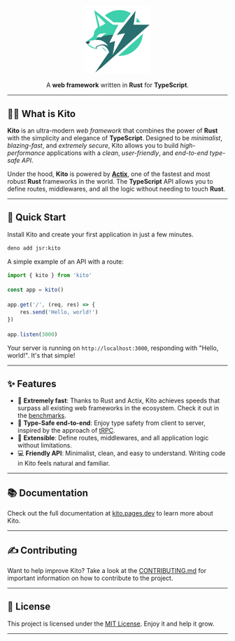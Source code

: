 <div align="center">

<img src="https://github.com/kitojs/.github/blob/ab511c572ae2362cd1cc33737536835db3284e96/logo.png" alt="Kito Logo" width="150px" />

A **web framework** written in **Rust** for **TypeScript**.

</div>

---

## 👋🏼 What is Kito

**Kito** is an ultra-modern _web framework_ that combines the power of **Rust**
with the simplicity and elegance of **TypeScript**. Designed to be _minimalist_,
_blazing-fast_, and _extremely secure_, Kito allows you to build
_high-performance_ applications with a _clean_, _user-friendly_, and _end-to-end
type-safe API_.

Under the hood, **Kito** is powered by
**[Actix](https://github.com/actix/actix-web)**, one of the fastest and most
robust **Rust** frameworks in the world. The **TypeScript** API allows you to
define routes, middlewares, and all the logic without needing to touch **Rust**.

---

## 🚀 Quick Start

Install Kito and create your first application in just a few minutes.

```bash
deno add jsr:kito
```

A simple example of an API with a route:

```typescript
import { kito } from 'kito'

const app = kito()

app.get('/', (req, res) => {
	res.send('Hello, world!')
})

app.listen(3000)
```

Your server is running on `http://localhost:3000`, responding with "Hello,
world!". It's that simple!

---

## ✨ Features

- 🚀 **Extremely fast**: Thanks to Rust and Actix, Kito achieves speeds that
  surpass all existing web frameworks in the ecosystem. Check it out in the
  [benchmarks](./bench).
- 📝 **Type-Safe end-to-end**: Enjoy type safety from client to server, inspired
  by the approach of [tRPC](https://trpc.io).
- 🔧 **Extensible**: Define routes, middlewares, and all application logic
  without limitations.
- 💻 **Friendly API**: Minimalist, clean, and easy to understand. Writing code
  in Kito feels natural and familiar.

---

## 📚 Documentation

Check out the full documentation at [kito.pages.dev](https://kito.pages.dev) to
learn more about Kito.

---

## ✍️ Contributing

Want to help improve Kito? Take a look at the
[CONTRIBUTING.md](./CONTRIBUTING.md) for important information on how to
contribute to the project.

---

## 📄 License

This project is licensed under the [MIT License](./LICENSE). Enjoy it and help
it grow.

---
